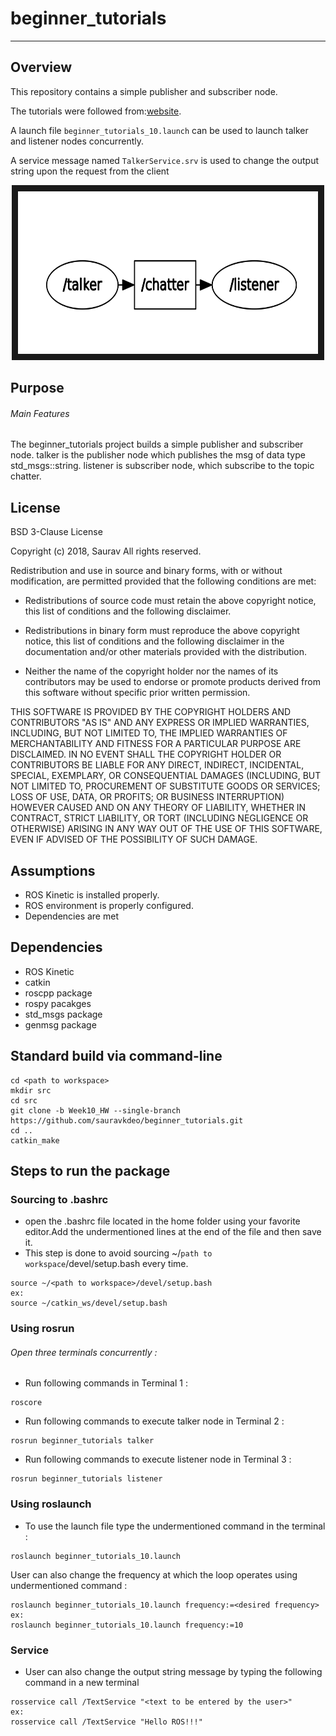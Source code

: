 # beginner_tutorials
---

## Overview

This repository contains a simple publisher and subscriber node.

The tutorials were followed from:[website](http://wiki.ros.org/ROS/Tutorials).

A launch file ```beginner_tutorials_10.launch``` can be used to launch talker and listener nodes concurrently.


A service message named ```TalkerService.srv``` is used to change the output string upon the request from the client


<p align="center">
<a target="_blank"><img src="img/node_graph.png"
alt="NMPC" width="480" height="260" border="10" />
</a>
</p>


## Purpose

###### Main Features

The beginner_tutorials project builds a simple publisher and subscriber node.
talker is the publisher node which publishes the msg of data type std_msgs::string.
listener is subscriber node, which subscribe to the topic chatter.

## License

BSD 3-Clause License

Copyright (c) 2018, Saurav
All rights reserved.

Redistribution and use in source and binary forms, with or without
modification, are permitted provided that the following conditions are met:

* Redistributions of source code must retain the above copyright notice, this
  list of conditions and the following disclaimer.

* Redistributions in binary form must reproduce the above copyright notice,
  this list of conditions and the following disclaimer in the documentation
  and/or other materials provided with the distribution.

* Neither the name of the copyright holder nor the names of its
  contributors may be used to endorse or promote products derived from
  this software without specific prior written permission.

THIS SOFTWARE IS PROVIDED BY THE COPYRIGHT HOLDERS AND CONTRIBUTORS "AS IS"
AND ANY EXPRESS OR IMPLIED WARRANTIES, INCLUDING, BUT NOT LIMITED TO, THE
IMPLIED WARRANTIES OF MERCHANTABILITY AND FITNESS FOR A PARTICULAR PURPOSE ARE
DISCLAIMED. IN NO EVENT SHALL THE COPYRIGHT HOLDER OR CONTRIBUTORS BE LIABLE
FOR ANY DIRECT, INDIRECT, INCIDENTAL, SPECIAL, EXEMPLARY, OR CONSEQUENTIAL
DAMAGES (INCLUDING, BUT NOT LIMITED TO, PROCUREMENT OF SUBSTITUTE GOODS OR
SERVICES; LOSS OF USE, DATA, OR PROFITS; OR BUSINESS INTERRUPTION) HOWEVER
CAUSED AND ON ANY THEORY OF LIABILITY, WHETHER IN CONTRACT, STRICT LIABILITY,
OR TORT (INCLUDING NEGLIGENCE OR OTHERWISE) ARISING IN ANY WAY OUT OF THE USE
OF THIS SOFTWARE, EVEN IF ADVISED OF THE POSSIBILITY OF SUCH DAMAGE.

## Assumptions
- ROS Kinetic is installed properly.
- ROS environment is properly configured.
- Dependencies are met


## Dependencies
- ROS Kinetic
- catkin
- roscpp package
- rospy pacakges
- std_msgs package
- genmsg package

## Standard build via command-line
```
cd <path to workspace>
mkdir src
cd src
git clone -b Week10_HW --single-branch https://github.com/sauravkdeo/beginner_tutorials.git
cd ..
catkin_make
```
## Steps to run the package

### Sourcing to .bashrc
- open the .bashrc file located in the home folder using your favorite editor.Add the undermentioned lines at the end of the file and then save it.
- This step is done to avoid sourcing  ~/```path to workspace```/devel/setup.bash every time.
```
source ~/<path to workspace>/devel/setup.bash
ex:
source ~/catkin_ws/devel/setup.bash
```


### Using rosrun

######  Open three terminals concurrently :

- Run following commands in Terminal 1 :
```
roscore
```

- Run following commands to execute talker node in Terminal 2 :
```
rosrun beginner_tutorials talker
```

- Run following commands to execute listener node in Terminal 3 :
```
rosrun beginner_tutorials listener
```

### Using roslaunch

- To use the launch file type the undermentioned command in the terminal :
```
roslaunch beginner_tutorials_10.launch
```
User can also change the frequency at which the loop operates using undermentioned command :
```
roslaunch beginner_tutorials_10.launch frequency:=<desired frequency>
ex:
roslaunch beginner_tutorials_10.launch frequency:=10
```



### Service

- User can also change the output string message by typing the following command in a new terminal
```
rosservice call /TextService "<text to be entered by the user>"
ex:
rosservice call /TextService "Hello ROS!!!"
```
